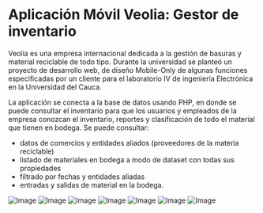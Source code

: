# Aplicación Móvil Veolia: Gestor de inventario
Veolia es una empresa internacional dedicada a la gestión de basuras y material reciclable de todo tipo. Durante la universidad se planteó un proyecto de desarrollo web, de diseño Mobile-Only de algunas funciones especificadas por un cliente para el laboratorio IV de ingeniería Electrónica en la Universidad del Cauca. 

La aplicación se conecta a la base de datos usando PHP, en donde se puede consultar el inventario para que los usuarios y empleados de la empresa conozcan el inventario, reportes y clasificación de todo el material que tienen en bodega.
Se puede consultar:
- datos de comercios y entidades aliados (proveedores de la materia reciclable)
- listado de materiales en bodega a modo de dataset con todas sus propiedades
- filtrado por fechas y entidades aliadas
- entradas y salidas de material en la bodega.
  
![Image](https://github.com/user-attachments/assets/04808a00-bf7f-4fff-9437-4f553c57992a)
![Image](https://github.com/user-attachments/assets/8a21f963-5c79-4653-8b1b-d3f352e61eb3)
![Image](https://github.com/user-attachments/assets/47b60db3-3238-4d55-b2de-904bc33f0e98)
![Image](https://github.com/user-attachments/assets/f22d2119-b7af-429c-8a8f-a6c1602c1e52)
![Image](https://github.com/user-attachments/assets/91b73ed1-7760-4e57-b022-0252bb64a6a2)
![Image](https://github.com/user-attachments/assets/9ee588b6-9f80-4064-89ee-b9cb61a7e3a9)
![Image](https://github.com/user-attachments/assets/c5ed03d8-690e-4b22-9ada-158e6d30b777)
